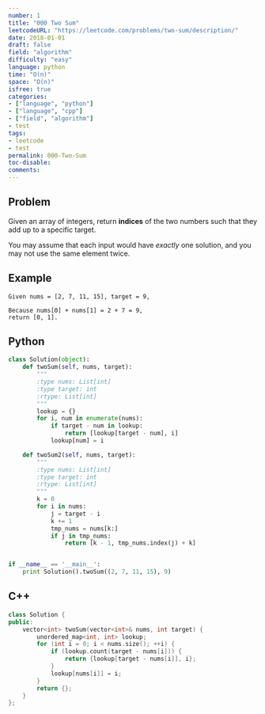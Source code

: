 ```yaml
---
number: 1
title: "000 Two Sum"
leetcodeURL: "https://leetcode.com/problems/two-sum/description/"
date: 2018-01-01
draft: false
field: "algorithm"
difficulty: "easy"
language: python
time: "O(n)"
space: "O(n)"
isfree: true
categories: 
- ["language", "python"]
- ["language", "cpp"]
- ["field", "algorithm"]
- test
tags: 
- leetcode
- test
permalink: 000-Two-Sum
toc-disable:
comments:
---
```


## Problem
Given an array of integers, return **indices** of the two numbers such that they add up to a specific target.

You may assume that each input would have *exactly* one solution, and you may not use the same element twice.

## Example

```
Given nums = [2, 7, 11, 15], target = 9,

Because nums[0] + nums[1] = 2 + 7 = 9,
return [0, 1].
```

## Python

```python
class Solution(object):
    def twoSum(self, nums, target):
        """
        :type nums: List[int]
        :type target: int
        :rtype: List[int]
        """
        lookup = {}
        for i, num in enumerate(nums):
            if target - num in lookup:
                return [lookup[target - num], i]
            lookup[num] = i

    def twoSum2(self, nums, target):
        """
        :type nums: List[int]
        :type target: int
        :rtype: List[int]
        """
        k = 0
        for i in nums:
            j = target - i
            k += 1
            tmp_nums = nums[k:]
            if j in tmp_nums:
                return [k - 1, tmp_nums.index(j) + k]


if __name__ == '__main__':
    print Solution().twoSum((2, 7, 11, 15), 9)
```

## C++

```cpp
class Solution {
public:
    vector<int> twoSum(vector<int>& nums, int target) {
        unordered_map<int, int> lookup;
        for (int i = 0; i < nums.size(); ++i) {
            if (lookup.count(target - nums[i])) {
                return {lookup[target - nums[i]], i};
            }
            lookup[nums[i]] = i;
        }
        return {};
    }
};
```